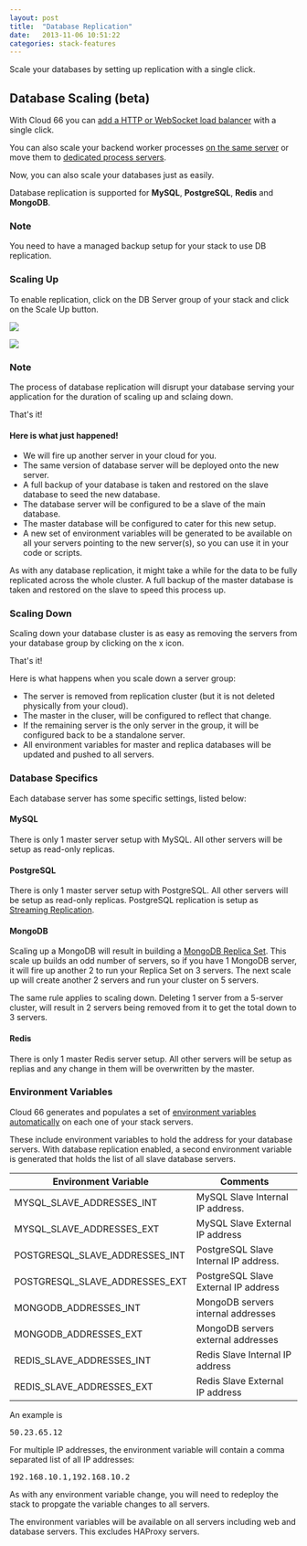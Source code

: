```yaml
---
layout: post
title:  "Database Replication"
date:   2013-11-06 10:51:22
categories: stack-features
---
```


<p class="lead">Scale your databases by setting up replication with a single click.</p>

## Database Scaling (beta)
With Cloud 66 you can [add a HTTP or WebSocket load balancer](/stack-features/load-balancers.html) with a single click.

You can also scale your backend worker processes [on the same server](/stack-features/proc-files.html) or move them to [dedicated process servers](/stack-features/standalone-process-servers.html).

Now, you can also scale your databases just as easily.

Database replication is supported for **MySQL**, **PostgreSQL**, **Redis** and **MongoDB**.

<div class="notice">
	<h3>Note</h3>
	<p>You need to have a managed backup setup for your stack to use DB replication.</p>
</div>


### Scaling Up

To enable replication, click on the DB Server group of your stack and click on the Scale Up button. 

![](http://cdn.cloud66.com/images/help/db_scaleup.png)

![](http://cdn.cloud66.com.s3.amazonaws.com/images/help/db_scaled.png)

<div class="notice notice-danger">
	<h3>Note</h3>
	<p>The process of database replication will disrupt your database serving your application for the duration of scaling up and sclaing down.</p>
</div>

That's it!

#### Here is what just happened!

- We will fire up another server in your cloud for you. 
- The same version of database server will be deployed onto the new server.
- A full backup of your database is taken and restored on the slave database to seed the new database.
- The database server will be configured to be a slave of the main database.
- The master database will be configured to cater for this new setup.
- A new set of environment variables will be generated to be available on all your servers pointing to the new server(s), so you can use it in your code or scripts.

As with any database replication, it might take a while for the data to be fully replicated across the whole cluster. A full backup of the master database is taken and restored on the slave to speed this process up.

### Scaling Down
Scaling down your database cluster is as easy as removing the servers from your database group by clicking on the x icon.

That's it!

Here is what happens when you scale down a server group:

- The server is removed from replication cluster (but it is not deleted physically from your cloud).
- The master in the cluser, will be configured to reflect that change.
- If the remaining server is the only server in the group, it will be configured back to be a standalone server.
- All environment variables for master and replica databases will be updated and pushed to all servers.

### Database Specifics
Each database server has some specific settings, listed below:

#### MySQL
There is only 1 master server setup with MySQL. All other servers will be setup as read-only replicas.

#### PostgreSQL
There is only 1 master server setup with PostgreSQL. All other servers will be setup as read-only replicas. PostgreSQL replication is setup as [Streaming Replication](http://wiki.postgresql.org/wiki/Streaming_Replication).

#### MongoDB
Scaling up a MongoDB will result in building a [MongoDB Replica Set](http://docs.mongodb.org/manual/replication/). This scale up builds an odd number of servers, so if you have 1 MongoDB server, it will fire up another 2 to run your Replica Set on 3 servers. The next scale up will create another 2 servers and run your cluster on 5 servers.

The same rule applies to scaling down. Deleting 1 server from a 5-server cluster, will result in 2 servers being removed from it to get the total down to 3 servers.

#### Redis
There is only 1 master Redis server setup. All other servers will be setup as replias and any change in them will be overwritten by the master.

### Environment Variables
Cloud 66 generates and populates a set of [environment variables automatically](/stack-features/auto-generated-environment-variables.html) on each one of your stack servers.

These include environment variables to hold the address for your database servers. With database replication enabled, a second environment variable is generated that holds the list of all slave database servers.

<table class='table table-bordered table-striped'>
	<thead>
		<tr>
			<th>Environment Variable</th>
			<th>Comments</th>
		</tr>
	</thead>
	<tbody>
		<tr>
			<td>MYSQL_SLAVE_ADDRESSES_INT</td>
			<td>MySQL Slave Internal IP address.</td>
		</tr>
		<tr>
			<td>MYSQL_SLAVE_ADDRESSES_EXT</td>
			<td>MySQL Slave External IP address</td>
		</tr>
		<tr>
			<td>POSTGRESQL_SLAVE_ADDRESSES_INT</td>
			<td>PostgreSQL Slave Internal IP address.</td>
		</tr>
		<tr>
			<td>POSTGRESQL_SLAVE_ADDRESSES_EXT</td>
			<td>PostgreSQL Slave External IP address</td>
		</tr>
		<tr>
			<td>MONGODB_ADDRESSES_INT</td>
			<td>MongoDB servers internal addresses</td>
		</tr>
		<tr>
			<td>MONGODB_ADDRESSES_EXT</td>
			<td>MongoDB servers external addresses</td>
		</tr>
		<tr>
			<td>REDIS_SLAVE_ADDRESSES_INT</td>
			<td>Redis Slave Internal IP address</td>
		</tr>
		<tr>
			<td>REDIS_SLAVE_ADDRESSES_EXT</td>
			<td>Redis Slave External IP address</td>
		</tr>
	</tbody>
</table>

An example is
<pre class="terminal">
50.23.65.12
</pre>

For multiple IP addresses, the environment variable will contain a comma separated list of all IP addresses: 

<pre class="terminal">
192.168.10.1,192.168.10.2
</pre>

As with any environment variable change, you will need to redeploy the stack to propgate the variable changes to all servers. 

The environment variables will be available on all servers including web and database servers. This excludes HAProxy servers.